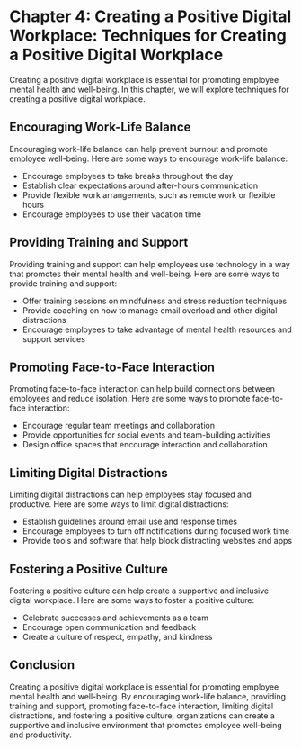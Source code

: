 Chapter 4: Creating a Positive Digital Workplace: Techniques for Creating a Positive Digital Workplace
======================================================================================================

Creating a positive digital workplace is essential for promoting employee mental health and well-being. In this chapter, we will explore techniques for creating a positive digital workplace.

Encouraging Work-Life Balance
-----------------------------

Encouraging work-life balance can help prevent burnout and promote employee well-being. Here are some ways to encourage work-life balance:

* Encourage employees to take breaks throughout the day
* Establish clear expectations around after-hours communication
* Provide flexible work arrangements, such as remote work or flexible hours
* Encourage employees to use their vacation time

Providing Training and Support
------------------------------

Providing training and support can help employees use technology in a way that promotes their mental health and well-being. Here are some ways to provide training and support:

* Offer training sessions on mindfulness and stress reduction techniques
* Provide coaching on how to manage email overload and other digital distractions
* Encourage employees to take advantage of mental health resources and support services

Promoting Face-to-Face Interaction
----------------------------------

Promoting face-to-face interaction can help build connections between employees and reduce isolation. Here are some ways to promote face-to-face interaction:

* Encourage regular team meetings and collaboration
* Provide opportunities for social events and team-building activities
* Design office spaces that encourage interaction and collaboration

Limiting Digital Distractions
-----------------------------

Limiting digital distractions can help employees stay focused and productive. Here are some ways to limit digital distractions:

* Establish guidelines around email use and response times
* Encourage employees to turn off notifications during focused work time
* Provide tools and software that help block distracting websites and apps

Fostering a Positive Culture
----------------------------

Fostering a positive culture can help create a supportive and inclusive digital workplace. Here are some ways to foster a positive culture:

* Celebrate successes and achievements as a team
* Encourage open communication and feedback
* Create a culture of respect, empathy, and kindness

Conclusion
----------

Creating a positive digital workplace is essential for promoting employee mental health and well-being. By encouraging work-life balance, providing training and support, promoting face-to-face interaction, limiting digital distractions, and fostering a positive culture, organizations can create a supportive and inclusive environment that promotes employee well-being and productivity.

